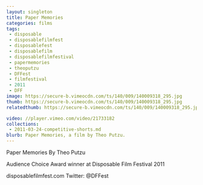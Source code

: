 ```yaml
---
layout: singleton
title: Paper Memories
categories: films
tags:
 - disposable
 - disposablefilmfest
 - disposablefest
 - disposablefilm
 - disposablefilmfestival
 - papermemories
 - theoputzu
 - DFFest
 - filmfestival
 - 2011
 - DFF
image: https://secure-b.vimeocdn.com/ts/140/009/140009318_295.jpg
thumb: https://secure-b.vimeocdn.com/ts/140/009/140009318_295.jpg
relatedthumb: https://secure-b.vimeocdn.com/ts/140/009/140009318_295.jpg

video: //player.vimeo.com/video/21733182
collections:
 - 2011-03-24-competitive-shorts.md
blurb: Paper Memories, a film by Theo Putzu.
---
```


Paper Memories
By Theo Putzu

Audience Choice Award winner at Disposable Film Festival 2011

disposablefilmfest.com
Twitter: @DFFest